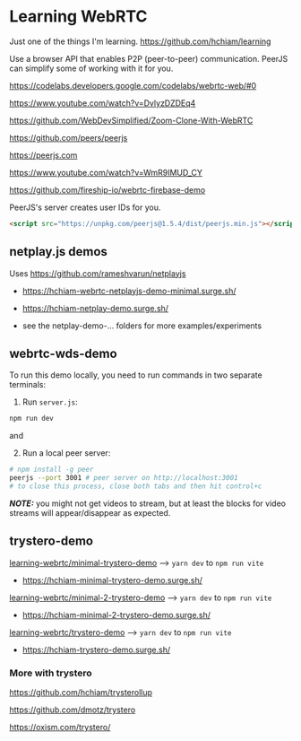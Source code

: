 # Learning WebRTC

Just one of the things I'm learning. <https://github.com/hchiam/learning>

Use a browser API that enables P2P (peer-to-peer) communication. PeerJS can simplify some of working with it for you.

<https://codelabs.developers.google.com/codelabs/webrtc-web/#0>

<https://www.youtube.com/watch?v=DvlyzDZDEq4>

<https://github.com/WebDevSimplified/Zoom-Clone-With-WebRTC>

<https://github.com/peers/peerjs>

<https://peerjs.com>

<https://www.youtube.com/watch?v=WmR9IMUD_CY>

<https://github.com/fireship-io/webrtc-firebase-demo>

PeerJS's server creates user IDs for you.

```html
<script src="https://unpkg.com/peerjs@1.5.4/dist/peerjs.min.js"></script>
```

## netplay.js demos

Uses <https://github.com/rameshvarun/netplayjs>

- <https://hchiam-webrtc-netplayjs-demo-minimal.surge.sh/>

- <https://hchiam-netplay-demo.surge.sh/>

- see the netplay-demo-... folders for more examples/experiments

## webrtc-wds-demo

To run this demo locally, you need to run commands in two separate terminals:

1. Run `server.js`:

```sh
npm run dev
```

and

2. Run a local peer server:

```sh
# npm install -g peer
peerjs --port 3001 # peer server on http://localhost:3001
# to close this process, close both tabs and then hit control+c
```

_**NOTE:**_ you might not get videos to stream, but at least the blocks for video streams will appear/disappear as expected.

## trystero-demo

[learning-webrtc/minimal-trystero-demo](https://github.com/hchiam/learning-webrtc/tree/main/minimal-trystero-demo) --> `yarn dev` to `npm run vite`

- <https://hchiam-minimal-trystero-demo.surge.sh/>

[learning-webrtc/minimal-2-trystero-demo](https://github.com/hchiam/learning-webrtc/tree/main/minimal-2-trystero-demo) --> `yarn dev` to `npm run vite`

- <https://hchiam-minimal-2-trystero-demo.surge.sh/>

[learning-webrtc/trystero-demo](https://github.com/hchiam/learning-webrtc/tree/main/trystero-demo) --> `yarn dev` to `npm run vite`

- <https://hchiam-trystero-demo.surge.sh/>

### More with trystero

<https://github.com/hchiam/trysterollup>

<https://github.com/dmotz/trystero>

<https://oxism.com/trystero/>
